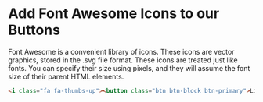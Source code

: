 # Add Font Awesome Icons to our Buttons

Font Awesome is a convenient library of icons. These icons are vector graphics, stored in the .svg file format. These icons are treated just like fonts. You can specify their size using pixels, and they will assume the font size of their parent HTML elements.

```html
<i class="fa fa-thumbs-up"><button class="btn btn-block btn-primary">Like</i></button>
```
